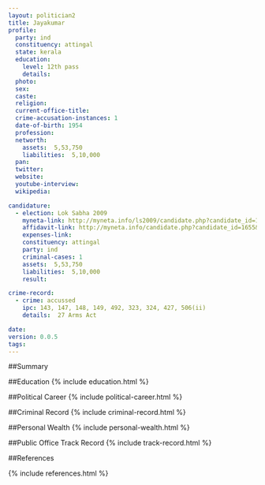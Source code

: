 ```yaml
---
layout: politician2
title: Jayakumar
profile: 
  party: ind
  constituency: attingal
  state: kerala
  education: 
    level: 12th pass
    details: 
  photo: 
  sex: 
  caste: 
  religion: 
  current-office-title: 
  crime-accusation-instances: 1
  date-of-birth: 1954
  profession: 
  networth: 
    assets:  5,53,750
    liabilities:  5,10,000
  pan: 
  twitter: 
  website: 
  youtube-interview: 
  wikipedia: 

candidature: 
  - election: Lok Sabha 2009
    myneta-link: http://myneta.info/ls2009/candidate.php?candidate_id=1655
    affidavit-link: http://myneta.info/candidate.php?candidate_id=1655&scan=original
    expenses-link: 
    constituency: attingal 
    party: ind
    criminal-cases: 1
    assets:  5,53,750
    liabilities:  5,10,000
    result:  

crime-record: 
  - crime: accussed
    ipc: 143, 147, 148, 149, 492, 323, 324, 427, 506(ii)
    details:  27 Arms Act  

date: 
version: 0.0.5
tags: 
---
```

##Summary


##Education
{% include education.html %}


##Political Career
{% include political-career.html %}


##Criminal Record
{% include criminal-record.html %}


##Personal Wealth
{% include personal-wealth.html %}


##Public Office Track Record
{% include track-record.html %}


##References


{% include references.html %}